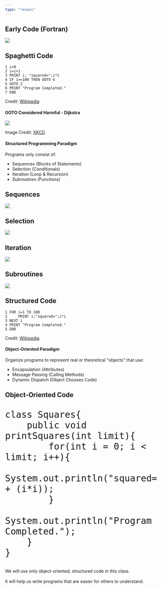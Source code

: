 ```yaml
---
type: "reveal"
---
```

<section>
	<h2>Early Code (Fortran)</h2>
	<img class="plain stretch" src="/images/410fortran.png">
</section>
<section>
	<h2>Spaghetti Code</h2>
	<pre><code>1 i=0
2 i=i+1
3 PRINT i; "squared=";i*i
4 IF i>=100 THEN GOTO 6
5 GOTO 2
6 PRINT "Program Completed."
7 END</code></pre>
	<p class="imagecredit">Credit: <a href="https://en.wikipedia.org/wiki/Spaghetti_code">Wikipedia</a></p>
</section>
<section>
	<h4>GOTO Considered Harmful - Dijkstra</h4>
	<img class="plain stretch" src="/images/410goto.png">
	<p class="imagecredit">Image Credit: <a href="https://xkcd.com/292/">XKCD</a></p>
</section>
<section>
	<h4>Structured Programming Paradigm</h4>
	<p>Programs only consist of:</p>
	<ul>
		<li>Sequences (Blocks of Statements)</li>
		<li>Selection (Conditionals)</li>
		<li>Iteration (Loop & Recursion)</li>
		<li><i>Subroutines (Functions)</i></li>
	</ul>
</section>
<section>
	<h2>Sequences</h2>
	<img class="plain stretch" src="/images/410sequence.png">
</section>
<section>
	<h2>Selection</h2>
	<img class="plain stretch" src="/images/410select.png">
</section>
<section>
	<h2>Iteration</h2>
	<img class="plain stretch" src="/images/410loop.png">
</section>
<section>
	<h2>Subroutines</h2>
	<img class="plain stretch" src="/images/410function.png">
</section>
<section>
	<h2>Structured Code</h2>
	<pre><code>1 FOR i=1 TO 100
2     PRINT i;"squared=";i*i
3 NEXT i
4 PRINT "Program Completed."
5 END</code></pre>
	<p class="imagecredit">Credit: <a href="https://en.wikipedia.org/wiki/Spaghetti_code">Wikipedia</a></p>
</section>
<section>
	<h4>Object-Oriented Paradigm</h4>
	<p>Organize programs to represent real or theoretical "objects" that use:</p>
	<ul>
		<li>Encapsulation (Attributes)</li>
		<li>Message Passing (Calling Methods)</li>
		<li>Dynamic Dispatch (Object Chooses Code)</li>
	</ul>
</section>
<section>
	<h2>Object-Oriented Code</h2>
	<pre style="font-size:35px"><code>class Squares{
	public void printSquares(int limit){
		for(int i = 0; i < limit; i++){
			System.out.println("squared=" + (i*i));
		}
		System.out.println("Program Completed.");
	}
}</code></pre>
</section>
<section>
	<p>We will use only object-oriented, structured code in this class.<br><br>It will help us write programs that are easier for others to understand.</p>
</section>
